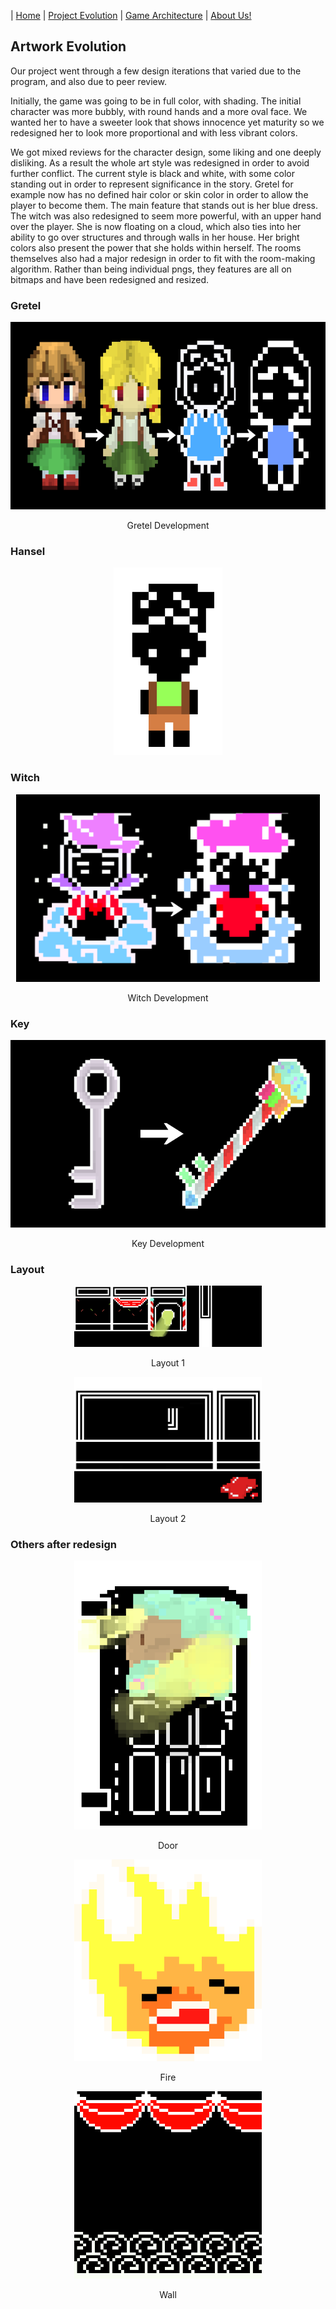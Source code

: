 | [Home](index.md) 	| [Project Evolution](ProjectEvolution.md)  | [Game Architecture](GameArchitecture.md) 	| [About Us!](AboutUs.md)

## Artwork Evolution
Our project went through a few design iterations that varied due to the program, and also due to peer review.

Initially, the game was going to be in full color, with shading. The initial character was more bubbly, with round hands and a more oval face. We wanted her to have a sweeter look that shows innocence yet maturity so we redesigned her to look more proportional and with less vibrant colors.

We got mixed reviews for the character design, some liking and one deeply disliking. As a result the whole art style was redesigned in order to avoid further conflict. The current style is black and white, with some color standing out in order to represent significance in the story. 
Gretel for example now has no defined hair color or skin color in order to allow the player to become them. The main feature that stands out is her blue dress. The witch was also redesigned to seem more powerful, with an upper hand over the player. She is now floating on a cloud, which also ties into her ability to go over structures and through walls in her house. Her bright colors also present the power that she holds within herself. 
The rooms themselves also had a major redesign in order to fit with the room-making algorithm. Rather than being individual pngs, they features are all on bitmaps and have been redesigned and resized. 


### Gretel
<p align="center"><img src="gretel_dev.jpg" height = "300"/></p>
<p align="center">Gretel Development</p>

### Hansel
<p align="center"><img src="evolution/hansel.png" height = "300"/></p>

### Witch
<p align="center"><img src="evolution/witch_dev.png" height = "300"/></p>
<p align="center">Witch Development</p>

### Key
<p align="center"><img src="evolution/key_dev.png" height = "300"/></p>
<p align="center">Key Development</p>

### Layout
<p align="center"><img src="evolution/layout.png" width = "300"/></p>
<p align="center">Layout 1</p>
<p align="center"><img src="evolution/layout2.png" width = "300"/></p>
<p align="center">Layout 2</p>

### Others after redesign
<p align="center"><img src="evolution/door.png" width = "300"/></p>
<p align="center">Door</p>
<p align="center"><img src="evolution/fire.png" width = "300"/></p>
<p align="center">Fire</p>
<p align="center"><img src="evolution/wall1.png" width = "300"/></p>
<p align="center">Wall</p>
